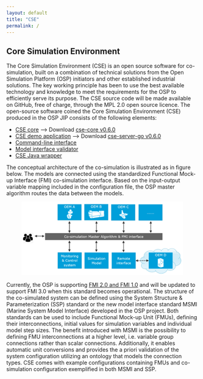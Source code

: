 ```yaml
---
layout: default
title: "CSE"
permalink: /
---
```


## Core Simulation Environment
The Core Simulation Environment (CSE) is an open source software for co-simulation, built on a combination of technical solutions from the Open Simulation Platform (OSP) initiators and other established industrial solutions. The key working principle has been to use the best available technology and knowledge to meet the requirements for the OSP to efficiently serve its purpose. The CSE source code will be made available on GitHub, free of charge, through the MPL 2.0 open source licence.
The open-source software coined the Core Simulation Environment (CSE) produced in the OSP JIP consists of the following elements:

- [CSE core](./cse-core/cse) --> Download [cse-core v0.6.0](https://osp-jenkins.azurewebsites.net/job/open-simulation-platform/)
- [CSE demo application](./cse-demo-app/cse-demo-app) --> Download [cse-server-go v0.6.0](https://osp-jenkins.azurewebsites.net/job/open-simulation-platform/)
- [Command-line interface](./cse-cli)
- [Model interface validator](./model-interface-validator)
- [CSE Java wrapper](./cse-java-wrapper)

The conceptual architecture of the co-simulation is illustrated as in figure below. The models are connected using the standardized Functional Mock-up Interface (FMI) co-simulation interface. Based on the input-output variable mapping included in the configuration file, the OSP master algorithm routes the data between the models. 

<figure>
<img src="/assets/img/cseFig1.png" width="500"> 
</figure>

Currently, the OSP is supporting [FMI 2.0 and FMI 1.0](https://fmi-standard.org/) and will be updated to support FMI 3.0 when this standard becomes operational. 
The structure of the co-simulated system can be defined using the System Structure & Parameterization (SSP) standard or the new model interface standard MSMI (Marine System Model Interface) developed in the OSP project. 
Both standards can be used to include Functional Mock-up Unit (FMUs), defining their interconnections, initial values for simulation variables and individual model step sizes. 
The benefit introduced with MSMI is the possibility to defining FMU interconnections at a higher level, i.e. variable group connections rather than scalar connections. 
Additionally, it enables automatic unit conversions and provides the a priori validation of the system configuration utilizing an ontology that models the connection types. 
CSE comes with example configurations containing FMUs and co-simulation configuration exemplified in both MSMI and SSP.
